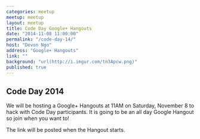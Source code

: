 ```yaml
---
categories: meetup
meetup: meetup
layout: meetup
title: Code Day Google+ Hangouts
date: "2014-11-08 11:00:00"
permalink: "/code-day-14/"
host: "Devon Ngo"
address: "Google+ Hangouts"
link: ""
background: "url(http://i.imgur.com/tn3Apcw.png)"
published: true
---
```


## Code Day 2014
We will be hosting a Google+ Hangouts at 11AM on Saturday, November 8 to hack with Code Day participants. It is going to be an all day Google Hangout so join when you want to!

The link will be posted when the Hangout starts.
